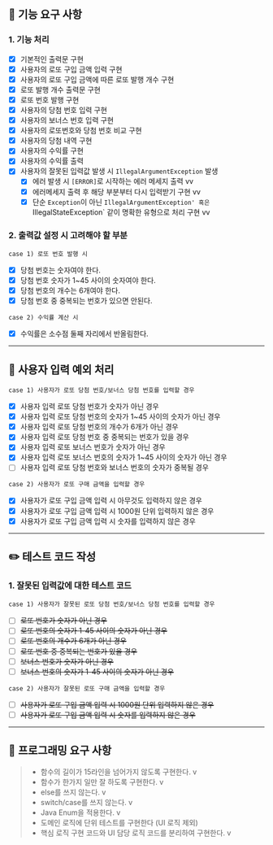 ## 🚀 기능 요구 사항

### 1. 기능 처리
- [x] 기본적인 출력문 구현
- [x] 사용자의 로또 구입 금액 입력 구현
- [x] 사용자의 로또 구입 금액에 따른 로또 발행 개수 구현
- [x] 로또 발행 개수 출력문 구현
- [x] 로또 번호 발행 구현
- [x] 사용자의 당첨 번호 입력 구현
- [x] 사용자의 보너스 번호 입력 구현
- [x] 사용자의 로또번호와 당첨 번호 비교 구현
- [x] 사용자의 당첨 내역 구현
- [x] 사용자의 수익률 구현
- [x] 사용자의 수익률 출력
- [x] 사용자의 잘못된 입력값 발생 시 `IllegalArgumentException` 발생
  - [x] 에러 발생 시 `[ERROR]`로 시작하는 에러 메세지 출력 vv
  - [x] 에러메세지 출력 후 해당 부분부터 다시 입력받기 구현 vv
  - [x] 단순 `Exception`이 아닌 `IllegalArgumentException' 혹은 `IllegalStateException` 같이 명확한 유형으로 처리 구현 vv

### 2. 출력값 설정 시 고려해야 할 부분

```case 1) 로또 번호 발행 시 ```
- [x] 당첨 번호는 숫자여야 한다.
- [x] 당첨 번호 숫자가 1~45 사이의 숫자여야 한다.
- [x] 당첨 번호의 개수는 6개여야 한다.
- [x] 당첨 번호 중 중복되는 번호가 있으면 안된다.

```case 2) 수익률 계산 시 ```
- [x] 수익률은 소수점 둘째 자리에서 반올림한다.

---

## 🚨 사용자 입력 예외 처리

```case 1) 사용자가 로또 당첨 번호/보너스 당첨 번호를 입력할 경우```
- [x] 사용자 입력 로또 당첨 번호가 숫자가 아닌 경우
- [x] 사용자 입력 로또 당첨 번호의 숫자가 1~45 사이의 숫자가 아닌 경우
- [x] 사용자 입력 로또 당첨 번호의 개수가 6개가 아닌 경우
- [x] 사용자 입력 로또 당첨 번호 중 중복되는 번호가 있을 경우
- [x] 사용자 입력 로또 보너스 번호가 숫자가 아닌 경우
- [x] 사용자 입력 로또 보너스 번호의 숫자가 1~45 사이의 숫자가 아닌 경우
- [ ] 사용자 입력 로또 당첨 번호와 보너스 번호의 숫자가 중복될 경우

```case 2) 사용자가 로또 구매 금액을 입력할 경우```
- [x] 사용자가 로또 구입 금액 입력 시 아무것도 입력하지 않은 경우
- [x] 사용자가 로또 구입 금액 입력 시 1000원 단위 입력하지 않은 경우
- [x] 사용자가 로또 구입 금액 입력 시 숫자를 입력하지 않은 경우
---

## ✏️ 테스트 코드 작성

### 1. 잘못된 입력값에 대한 테스트 코드
```case 1) 사용자가 잘못된 로또 당첨 번호/보너스 당첨 번호를 입력할 경우```
- [ ] ~~로또 번호가 숫자가 아닌 경우~~
- [ ] ~~로또 번호의 숫자가 1-45 사이의 숫자가 아닌 경우~~
- [ ] ~~로또 번호의 개수가 6개가 아닌 경우~~
- [ ] ~~로또 번호 중 중복되는 번호가 있을 경우~~
- [ ] ~~보너스 번호가 숫자가 아닌 경우~~
- [ ] ~~보너스 번호의 숫자가 1-45 사이의 숫자가 아닌 경우~~

```case 2) 사용자가 잘못된 로또 구매 금액을 입력할 경우```
- [ ] ~~사용자가 로또 구입 금액 입력 시 1000원 단위 입력하지 않은 경우~~
- [ ] ~~사용자가 로또 구입 금액 입력 시 숫자를 입력하지 않은 경우~~
---

## 🎯 프로그래밍 요구 사항

> - 함수의 길이가 15라인을 넘어가지 않도록 구현한다. v
> - 함수가 한가지 일만 잘 하도록 구현한다. v
> - else를 쓰지 않는다. v
> - switch/case를 쓰지 않는다. v
> - Java Enum을 적용한다. v
> - 도메인 로직에 단위 테스트를 구현한다 (UI 로직 제외)
> - 핵심 로직 구현 코드와 UI 담당 로직 코드를 분리하여 구현한다. v